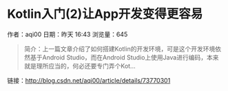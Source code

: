 # Kotlin入门(2)让App开发变得更容易
作者：aqi00
日期：昨天 16:43
浏览量：645
> 简介：上一篇文章介绍了如何搭建Kotlin的开发环境，可是这个开发环境依然基于Android Studio，而在Android Studio上使用Java进行编码，本来就是理所应当的，何必还要专门弄个Kot...

 链接：http://blog.csdn.net/aqi00/article/details/73770301
